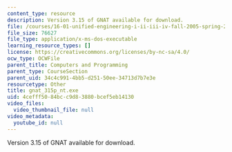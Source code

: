 ```yaml
---
content_type: resource
description: Version 3.15 of GNAT available for download.
file: /courses/16-01-unified-engineering-i-ii-iii-iv-fall-2005-spring-2006/4cefff5084bcc9d83880bcef5eb14130_gnat_315p_nt.exe
file_size: 76627
file_type: application/x-ms-dos-executable
learning_resource_types: []
license: https://creativecommons.org/licenses/by-nc-sa/4.0/
ocw_type: OCWFile
parent_title: Computers and Programming
parent_type: CourseSection
parent_uid: 34c4c991-4bb5-d251-50ee-34713d7b7e3e
resourcetype: Other
title: gnat_315p_nt.exe
uid: 4cefff50-84bc-c9d8-3880-bcef5eb14130
video_files:
  video_thumbnail_file: null
video_metadata:
  youtube_id: null
---
```

Version 3.15 of GNAT available for download.